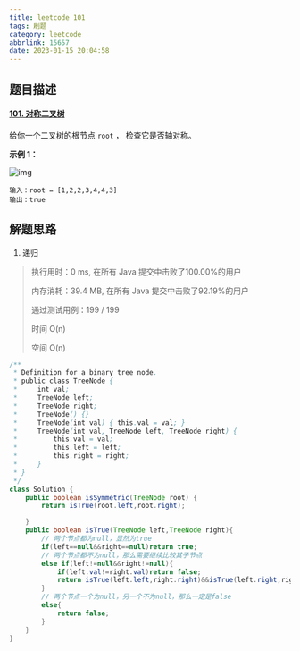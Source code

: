 ```yaml
---
title: leetcode 101
tags: 刷题
category: leetcode
abbrlink: 15657
date: 2023-01-15 20:04:58
---
```


## 题目描述

#### [101. 对称二叉树](https://leetcode.cn/problems/symmetric-tree/)



给你一个二叉树的根节点 `root` ， 检查它是否轴对称。

 

**示例 1：**

![img](https://cdn.jsdelivr.net/gh/Kong-PR/Typora-picture@latest/img/symtree1.jpg)

```
输入：root = [1,2,2,3,4,4,3]
输出：true
```

## 解题思路

1. 递归

> 执行用时：0 ms, 在所有 Java 提交中击败了100.00%的用户
>
> 内存消耗：39.4 MB, 在所有 Java 提交中击败了92.19%的用户
>
> 通过测试用例：199 / 199
>
> 时间 O(n)
>
> 空间 O(n)

```java
/**
 * Definition for a binary tree node.
 * public class TreeNode {
 *     int val;
 *     TreeNode left;
 *     TreeNode right;
 *     TreeNode() {}
 *     TreeNode(int val) { this.val = val; }
 *     TreeNode(int val, TreeNode left, TreeNode right) {
 *         this.val = val;
 *         this.left = left;
 *         this.right = right;
 *     }
 * }
 */
class Solution {
    public boolean isSymmetric(TreeNode root) {
        return isTrue(root.left,root.right);

    }
    public boolean isTrue(TreeNode left,TreeNode right){
        // 两个节点都为null，显然为true
        if(left==null&&right==null)return true;
        // 两个节点都不为null，那么需要继续比较其子节点
        else if(left!=null&&right!=null){
            if(left.val!=right.val)return false;
            return isTrue(left.left,right.right)&&isTrue(left.right,right.left);
        }
        // 两个节点一个为null，另一个不为null，那么一定是false
        else{
            return false;
        }
    }
}
```

